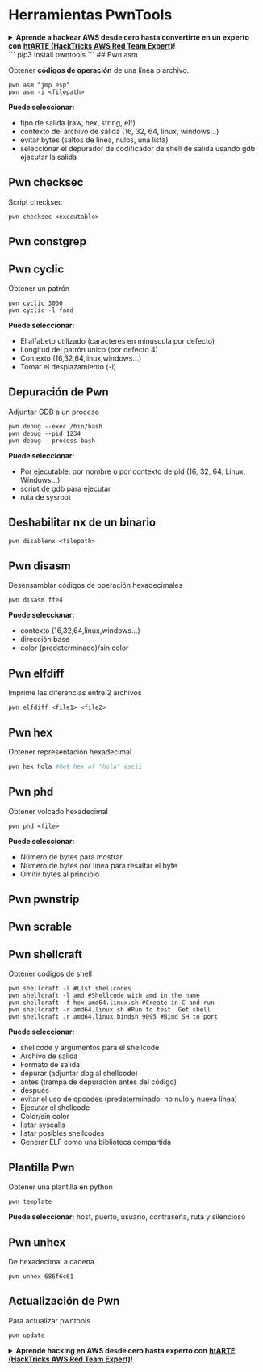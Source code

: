 # Herramientas PwnTools

<details>

<summary><strong>Aprende a hackear AWS desde cero hasta convertirte en un experto con</strong> <a href="https://training.hacktricks.xyz/courses/arte"><strong>htARTE (HackTricks AWS Red Team Expert)</strong></a><strong>!</strong></summary>

Otras formas de apoyar a HackTricks:

* Si deseas ver tu **empresa anunciada en HackTricks** o **descargar HackTricks en PDF** Consulta los [**PLANES DE SUSCRIPCIÓN**](https://github.com/sponsors/carlospolop)!
* Obtén el [**oficial PEASS & HackTricks swag**](https://peass.creator-spring.com)
* Descubre [**The PEASS Family**](https://opensea.io/collection/the-peass-family), nuestra colección exclusiva de [**NFTs**](https://opensea.io/collection/the-peass-family)
* **Únete al** 💬 [**grupo de Discord**](https://discord.gg/hRep4RUj7f) o al [**grupo de telegram**](https://t.me/peass) o **síguenos** en **Twitter** 🐦 [**@hacktricks\_live**](https://twitter.com/hacktricks\_live)**.**
* **Comparte tus trucos de hacking enviando PRs a los repositorios de** [**HackTricks**](https://github.com/carlospolop/hacktricks) y [**HackTricks Cloud**](https://github.com/carlospolop/hacktricks-cloud).

</details>
```
pip3 install pwntools
```
## Pwn asm

Obtener **códigos de operación** de una línea o archivo.
```
pwn asm "jmp esp"
pwn asm -i <filepath>
```
**Puede seleccionar:**

* tipo de salida (raw, hex, string, elf)
* contexto del archivo de salida (16, 32, 64, linux, windows...)
* evitar bytes (saltos de línea, nulos, una lista)
* seleccionar el depurador de codificador de shell de salida usando gdb ejecutar la salida

## **Pwn checksec**

Script checksec
```
pwn checksec <executable>
```
## Pwn constgrep

## Pwn cyclic

Obtener un patrón
```
pwn cyclic 3000
pwn cyclic -l faad
```
**Puede seleccionar:**

* El alfabeto utilizado (caracteres en minúscula por defecto)
* Longitud del patrón único (por defecto 4)
* Contexto (16,32,64,linux,windows...)
* Tomar el desplazamiento (-l)

## Depuración de Pwn

Adjuntar GDB a un proceso
```
pwn debug --exec /bin/bash
pwn debug --pid 1234
pwn debug --process bash
```
**Puede seleccionar:**

* Por ejecutable, por nombre o por contexto de pid (16, 32, 64, Linux, Windows...)
* script de gdb para ejecutar
* ruta de sysroot

## Deshabilitar nx de un binario
```
pwn disablenx <filepath>
```
## Pwn disasm

Desensamblar códigos de operación hexadecimales
```
pwn disasm ffe4
```
**Puede seleccionar:**

* contexto (16,32,64,linux,windows...)
* dirección base
* color (predeterminado)/sin color

## Pwn elfdiff

Imprime las diferencias entre 2 archivos
```
pwn elfdiff <file1> <file2>
```
## Pwn hex

Obtener representación hexadecimal
```bash
pwn hex hola #Get hex of "hola" ascii
```
## Pwn phd

Obtener volcado hexadecimal
```
pwn phd <file>
```
**Puede seleccionar:**

* Número de bytes para mostrar
* Número de bytes por línea para resaltar el byte
* Omitir bytes al principio

## Pwn pwnstrip

## Pwn scrable

## Pwn shellcraft

Obtener códigos de shell
```
pwn shellcraft -l #List shellcodes
pwn shellcraft -l amd #Shellcode with amd in the name
pwn shellcraft -f hex amd64.linux.sh #Create in C and run
pwn shellcraft -r amd64.linux.sh #Run to test. Get shell
pwn shellcraft .r amd64.linux.bindsh 9095 #Bind SH to port
```
**Puede seleccionar:**

* shellcode y argumentos para el shellcode
* Archivo de salida
* Formato de salida
* depurar (adjuntar dbg al shellcode)
* antes (trampa de depuración antes del código)
* después
* evitar el uso de opcodes (predeterminado: no nulo y nueva línea)
* Ejecutar el shellcode
* Color/sin color
* listar syscalls
* listar posibles shellcodes
* Generar ELF como una biblioteca compartida

## Plantilla Pwn

Obtener una plantilla en python
```
pwn template
```
**Puede seleccionar:** host, puerto, usuario, contraseña, ruta y silencioso

## Pwn unhex

De hexadecimal a cadena
```
pwn unhex 686f6c61
```
## Actualización de Pwn

Para actualizar pwntools
```
pwn update
```
<details>

<summary><strong>Aprende hacking en AWS desde cero hasta experto con</strong> <a href="https://training.hacktricks.xyz/courses/arte"><strong>htARTE (HackTricks AWS Red Team Expert)</strong></a><strong>!</strong></summary>

Otras formas de apoyar a HackTricks:

* Si quieres ver tu **empresa anunciada en HackTricks** o **descargar HackTricks en PDF** Consulta los [**PLANES DE SUSCRIPCIÓN**](https://github.com/sponsors/carlospolop)!
* Obtén el [**oficial PEASS & HackTricks swag**](https://peass.creator-spring.com)
* Descubre [**The PEASS Family**](https://opensea.io/collection/the-peass-family), nuestra colección exclusiva de [**NFTs**](https://opensea.io/collection/the-peass-family)
* **Únete al** 💬 [**grupo de Discord**](https://discord.gg/hRep4RUj7f) o al [**grupo de telegram**](https://t.me/peass) o **síguenos** en **Twitter** 🐦 [**@hacktricks\_live**](https://twitter.com/hacktricks\_live)**.**
* **Comparte tus trucos de hacking enviando PRs a los** [**HackTricks**](https://github.com/carlospolop/hacktricks) y [**HackTricks Cloud**](https://github.com/carlospolop/hacktricks-cloud) repositorios de github.

</details>

